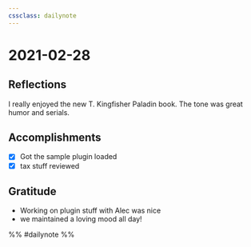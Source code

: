 ```yaml
---
cssclass: dailynote
---
```

# 2021-02-28

## Reflections
I really enjoyed the new T. Kingfisher Paladin book. The tone was great humor and serials. 
## Accomplishments
- [x] Got the sample plugin loaded
- [x] tax stuff reviewed

## Gratitude 
- Working on plugin stuff with Alec was nice
- we maintained a loving mood all day! 

%% #dailynote %%